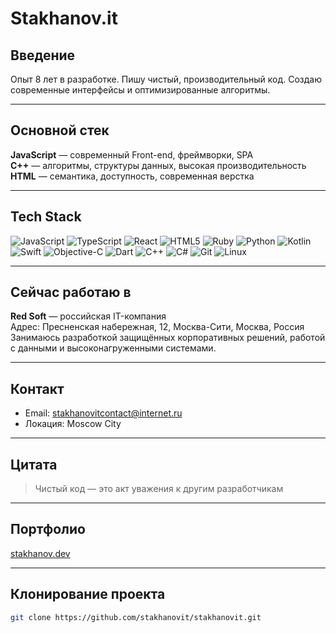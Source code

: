 # Stakhanov.it

## Введение

Опыт 8 лет в разработке. Пишу чистый, производительный код. Создаю современные интерфейсы и оптимизированные алгоритмы.

---

## Основной стек

**JavaScript** — современный Front-end, фреймворки, SPA  
**C++** — алгоритмы, структуры данных, высокая производительность  
**HTML** — семантика, доступность, современная верстка

---

## Tech Stack

![JavaScript](https://img.shields.io/badge/JavaScript-23272A?style=for-the-badge&logo=javascript&logoColor=F7DF1E)
![TypeScript](https://img.shields.io/badge/TypeScript-23272A?style=for-the-badge&logo=typescript&logoColor=3178C6)
![React](https://img.shields.io/badge/React-23272A?style=for-the-badge&logo=react&logoColor=61DAFB)
![HTML5](https://img.shields.io/badge/HTML5-23272A?style=for-the-badge&logo=html5&logoColor=E34F26)
![Ruby](https://img.shields.io/badge/Ruby-23272A?style=for-the-badge&logo=ruby&logoColor=CC342D)
![Python](https://img.shields.io/badge/Python-23272A?style=for-the-badge&logo=python&logoColor=3776AB)
![Kotlin](https://img.shields.io/badge/Kotlin-23272A?style=for-the-badge&logo=kotlin&logoColor=7F52FF)
![Swift](https://img.shields.io/badge/Swift-23272A?style=for-the-badge&logo=swift&logoColor=FA7343)
![Objective-C](https://img.shields.io/badge/Objective--C-23272A?style=for-the-badge&logo=apple&logoColor=white)
![Dart](https://img.shields.io/badge/Dart-23272A?style=for-the-badge&logo=dart&logoColor=0175C2)
![C++](https://img.shields.io/badge/C++-23272A?style=for-the-badge&logo=c%2B%2B&logoColor=00599C)
![C#](https://img.shields.io/badge/C%23-23272A?style=for-the-badge&logo=csharp&logoColor=239120)
![Git](https://img.shields.io/badge/Git-23272A?style=for-the-badge&logo=git&logoColor=F05032)
![Linux](https://img.shields.io/badge/Linux-23272A?style=for-the-badge&logo=linux&logoColor=FCC624)

---

## Сейчас работаю в

**Red Soft** — российская IT-компания  
Адрес: Пресненская набережная, 12, Москва-Сити, Москва, Россия  
Занимаюсь разработкой защищённых корпоративных решений, работой с данными и высоконагруженными системами.

---

## Контакт

- Email: stakhanovitcontact@internet.ru
- Локация: Moscow City

---

## Цитата

> Чистый код — это акт уважения к другим разработчикам

---

## Портфолио

[stakhanov.dev](https://stakhanov.dev)

---

## Клонирование проекта

```sh
git clone https://github.com/stakhanovit/stakhanovit.git
```
